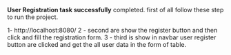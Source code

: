 
**User Registration task successfully** completed.
first of all follow these step to run the project.


1- http://localhost:8080/
2 - second are show the register button and then click and fill the registration form.
3 - third is show in navbar user register button are clicked and get the all user data in the form of table.
